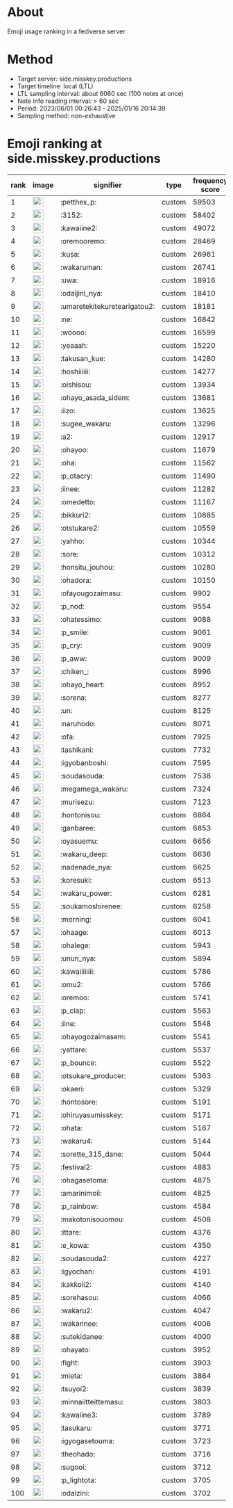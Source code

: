 # About
Emoji usage ranking in a fediverse server

# Method
- Target server: side.misskey.productions
- Target timeline: local (LTL)
- LTL sampling interval: about 6060 sec (100 notes at once)
- Note info reading interval: > 60 sec
- Period: 2023/06/01 00:26:43 - 2025/01/16 20:14:39 
- Sampling method: non-exhaustive

# Emoji ranking at side.misskey.productions

|rank|image|signifier|type|frequency score|
|----|----|----|----|----|
|1|<img height="24" src="https://side.misskey.productions/emoji/petthex_p.webp">|:petthex_p:|custom|59503|
|2|<img height="24" src="https://side.misskey.productions/emoji/3152.webp">|:3152:|custom|58402|
|3|<img height="24" src="https://side.misskey.productions/emoji/kawaiine2.webp">|:kawaiine2:|custom|49072|
|4|<img height="24" src="https://side.misskey.productions/emoji/oremooremo.webp">|:oremooremo:|custom|28469|
|5|<img height="24" src="https://side.misskey.productions/emoji/kusa.webp">|:kusa:|custom|26961|
|6|<img height="24" src="https://side.misskey.productions/emoji/wakaruman.webp">|:wakaruman:|custom|26741|
|7|<img height="24" src="https://side.misskey.productions/emoji/uwa.webp">|:uwa:|custom|18916|
|8|<img height="24" src="https://side.misskey.productions/emoji/odaijini_nya.webp">|:odaijini_nya:|custom|18410|
|9|<img height="24" src="https://side.misskey.productions/emoji/umaretekitekuretearigatou2.webp">|:umaretekitekuretearigatou2:|custom|18181|
|10|<img height="24" src="https://side.misskey.productions/emoji/ne.webp">|:ne:|custom|16842|
|11|<img height="24" src="https://side.misskey.productions/emoji/woooo.webp">|:woooo:|custom|16599|
|12|<img height="24" src="https://side.misskey.productions/emoji/yeaaah.webp">|:yeaaah:|custom|15220|
|13|<img height="24" src="https://side.misskey.productions/emoji/takusan_kue.webp">|:takusan_kue:|custom|14280|
|14|<img height="24" src="https://side.misskey.productions/emoji/hoshiiiiii.webp">|:hoshiiiiii:|custom|14277|
|15|<img height="24" src="https://side.misskey.productions/emoji/oishisou.webp">|:oishisou:|custom|13934|
|16|<img height="24" src="https://side.misskey.productions/emoji/ohayo_asada_sidem.webp">|:ohayo_asada_sidem:|custom|13681|
|17|<img height="24" src="https://side.misskey.productions/emoji/iizo.webp">|:iizo:|custom|13625|
|18|<img height="24" src="https://side.misskey.productions/emoji/sugee_wakaru.webp">|:sugee_wakaru:|custom|13296|
|19|<img height="24" src="https://side.misskey.productions/emoji/a2.webp">|:a2:|custom|12917|
|20|<img height="24" src="https://side.misskey.productions/emoji/ohayoo.webp">|:ohayoo:|custom|11679|
|21|<img height="24" src="https://side.misskey.productions/emoji/oha.webp">|:oha:|custom|11562|
|22|<img height="24" src="https://side.misskey.productions/emoji/p_otacry.webp">|:p_otacry:|custom|11490|
|23|<img height="24" src="https://side.misskey.productions/emoji/iinee.webp">|:iinee:|custom|11282|
|24|<img height="24" src="https://side.misskey.productions/emoji/omedetto.webp">|:omedetto:|custom|11167|
|25|<img height="24" src="https://side.misskey.productions/emoji/bikkuri2.webp">|:bikkuri2:|custom|10885|
|26|<img height="24" src="https://side.misskey.productions/emoji/otstukare2.webp">|:otstukare2:|custom|10559|
|27|<img height="24" src="https://side.misskey.productions/emoji/yahho.webp">|:yahho:|custom|10344|
|28|<img height="24" src="https://side.misskey.productions/emoji/sore.webp">|:sore:|custom|10312|
|29|<img height="24" src="https://side.misskey.productions/emoji/honsitu_jouhou.webp">|:honsitu_jouhou:|custom|10280|
|30|<img height="24" src="https://side.misskey.productions/emoji/ohadora.webp">|:ohadora:|custom|10150|
|31|<img height="24" src="https://side.misskey.productions/emoji/ofayougozaimasu.webp">|:ofayougozaimasu:|custom|9902|
|32|<img height="24" src="https://side.misskey.productions/emoji/p_nod.webp">|:p_nod:|custom|9554|
|33|<img height="24" src="https://side.misskey.productions/emoji/ohatessimo.webp">|:ohatessimo:|custom|9088|
|34|<img height="24" src="https://side.misskey.productions/emoji/p_smile.webp">|:p_smile:|custom|9061|
|35|<img height="24" src="https://side.misskey.productions/emoji/p_cry.webp">|:p_cry:|custom|9009|
|36|<img height="24" src="https://side.misskey.productions/emoji/p_aww.webp">|:p_aww:|custom|9009|
|37|<img height="24" src="https://side.misskey.productions/emoji/chiken_.webp">|:chiken_:|custom|8996|
|38|<img height="24" src="https://side.misskey.productions/emoji/ohayo_heart.webp">|:ohayo_heart:|custom|8952|
|39|<img height="24" src="https://side.misskey.productions/emoji/sorena.webp">|:sorena:|custom|8277|
|40|<img height="24" src="https://side.misskey.productions/emoji/un.webp">|:un:|custom|8125|
|41|<img height="24" src="https://side.misskey.productions/emoji/naruhodo.webp">|:naruhodo:|custom|8071|
|42|<img height="24" src="https://side.misskey.productions/emoji/ofa.webp">|:ofa:|custom|7925|
|43|<img height="24" src="https://side.misskey.productions/emoji/tashikani.webp">|:tashikani:|custom|7732|
|44|<img height="24" src="https://side.misskey.productions/emoji/igyobanboshi.webp">|:igyobanboshi:|custom|7595|
|45|<img height="24" src="https://side.misskey.productions/emoji/soudasouda.webp">|:soudasouda:|custom|7538|
|46|<img height="24" src="https://side.misskey.productions/emoji/megamega_wakaru.webp">|:megamega_wakaru:|custom|7324|
|47|<img height="24" src="https://side.misskey.productions/emoji/murisezu.webp">|:murisezu:|custom|7123|
|48|<img height="24" src="https://side.misskey.productions/emoji/hontonisou.webp">|:hontonisou:|custom|6864|
|49|<img height="24" src="https://side.misskey.productions/emoji/ganbaree.webp">|:ganbaree:|custom|6853|
|50|<img height="24" src="https://side.misskey.productions/emoji/oyasuemu.webp">|:oyasuemu:|custom|6656|
|51|<img height="24" src="https://side.misskey.productions/emoji/wakaru_deep.webp">|:wakaru_deep:|custom|6636|
|52|<img height="24" src="https://side.misskey.productions/emoji/nadenade_nya.webp">|:nadenade_nya:|custom|6625|
|53|<img height="24" src="https://side.misskey.productions/emoji/koresuki.webp">|:koresuki:|custom|6513|
|54|<img height="24" src="https://side.misskey.productions/emoji/wakaru_power.webp">|:wakaru_power:|custom|6281|
|55|<img height="24" src="https://side.misskey.productions/emoji/soukamoshirenee.webp">|:soukamoshirenee:|custom|6258|
|56|<img height="24" src="https://side.misskey.productions/emoji/morning.webp">|:morning:|custom|6041|
|57|<img height="24" src="https://side.misskey.productions/emoji/ohaage.webp">|:ohaage:|custom|6013|
|58|<img height="24" src="https://side.misskey.productions/emoji/ohalege.webp">|:ohalege:|custom|5943|
|59|<img height="24" src="https://side.misskey.productions/emoji/unun_nya.webp">|:unun_nya:|custom|5894|
|60|<img height="24" src="https://side.misskey.productions/emoji/kawaiiiiiiii.webp">|:kawaiiiiiiii:|custom|5786|
|61|<img height="24" src="https://side.misskey.productions/emoji/omu2.webp">|:omu2:|custom|5766|
|62|<img height="24" src="https://side.misskey.productions/emoji/oremoo.webp">|:oremoo:|custom|5741|
|63|<img height="24" src="https://side.misskey.productions/emoji/p_clap.webp">|:p_clap:|custom|5563|
|64|<img height="24" src="https://side.misskey.productions/emoji/iine.webp">|:iine:|custom|5548|
|65|<img height="24" src="https://side.misskey.productions/emoji/ohayogozaimasem.webp">|:ohayogozaimasem:|custom|5541|
|66|<img height="24" src="https://side.misskey.productions/emoji/yattare.webp">|:yattare:|custom|5537|
|67|<img height="24" src="https://side.misskey.productions/emoji/p_bounce.webp">|:p_bounce:|custom|5522|
|68|<img height="24" src="https://side.misskey.productions/emoji/otsukare_producer.webp">|:otsukare_producer:|custom|5363|
|69|<img height="24" src="https://side.misskey.productions/emoji/okaeri.webp">|:okaeri:|custom|5329|
|70|<img height="24" src="https://side.misskey.productions/emoji/hontosore.webp">|:hontosore:|custom|5191|
|71|<img height="24" src="https://side.misskey.productions/emoji/ohiruyasumisskey.webp">|:ohiruyasumisskey:|custom|5171|
|72|<img height="24" src="https://side.misskey.productions/emoji/ohata.webp">|:ohata:|custom|5167|
|73|<img height="24" src="https://side.misskey.productions/emoji/wakaru4.webp">|:wakaru4:|custom|5144|
|74|<img height="24" src="https://side.misskey.productions/emoji/sorette_315_dane.webp">|:sorette_315_dane:|custom|5044|
|75|<img height="24" src="https://side.misskey.productions/emoji/festival2.webp">|:festival2:|custom|4883|
|76|<img height="24" src="https://side.misskey.productions/emoji/ohagasetoma.webp">|:ohagasetoma:|custom|4875|
|77|<img height="24" src="https://side.misskey.productions/emoji/amarinimoii.webp">|:amarinimoii:|custom|4825|
|78|<img height="24" src="https://side.misskey.productions/emoji/p_rainbow.webp">|:p_rainbow:|custom|4584|
|79|<img height="24" src="https://side.misskey.productions/emoji/makotonisouomou.webp">|:makotonisouomou:|custom|4508|
|80|<img height="24" src="https://side.misskey.productions/emoji/ittare.webp">|:ittare:|custom|4376|
|81|<img height="24" src="https://side.misskey.productions/emoji/e_kowa.webp">|:e_kowa:|custom|4350|
|82|<img height="24" src="https://side.misskey.productions/emoji/soudasouda2.webp">|:soudasouda2:|custom|4227|
|83|<img height="24" src="https://side.misskey.productions/emoji/igyochan.webp">|:igyochan:|custom|4191|
|84|<img height="24" src="https://side.misskey.productions/emoji/kakkoii2.webp">|:kakkoii2:|custom|4140|
|85|<img height="24" src="https://side.misskey.productions/emoji/sorehasou.webp">|:sorehasou:|custom|4066|
|86|<img height="24" src="https://side.misskey.productions/emoji/wakaru2.webp">|:wakaru2:|custom|4047|
|87|<img height="24" src="https://side.misskey.productions/emoji/wakannee.webp">|:wakannee:|custom|4006|
|88|<img height="24" src="https://side.misskey.productions/emoji/sutekidanee.webp">|:sutekidanee:|custom|4000|
|89|<img height="24" src="https://side.misskey.productions/emoji/ohayato.webp">|:ohayato:|custom|3952|
|90|<img height="24" src="https://side.misskey.productions/emoji/fight.webp">|:fight:|custom|3903|
|91|<img height="24" src="https://side.misskey.productions/emoji/mieta.webp">|:mieta:|custom|3864|
|92|<img height="24" src="https://side.misskey.productions/emoji/tsuyoi2.webp">|:tsuyoi2:|custom|3839|
|93|<img height="24" src="https://side.misskey.productions/emoji/minnaiitteittemasu.webp">|:minnaiitteittemasu:|custom|3803|
|94|<img height="24" src="https://side.misskey.productions/emoji/kawaiine3.webp">|:kawaiine3:|custom|3789|
|95|<img height="24" src="https://side.misskey.productions/emoji/tasukaru.webp">|:tasukaru:|custom|3771|
|96|<img height="24" src="https://side.misskey.productions/emoji/igyogasetouma.webp">|:igyogasetouma:|custom|3723|
|97|<img height="24" src="https://side.misskey.productions/emoji/theohado.webp">|:theohado:|custom|3716|
|98|<img height="24" src="https://side.misskey.productions/emoji/sugooi.webp">|:sugooi:|custom|3712|
|99|<img height="24" src="https://side.misskey.productions/emoji/p_lightota.webp">|:p_lightota:|custom|3705|
|100|<img height="24" src="https://side.misskey.productions/emoji/odaizini.webp">|:odaizini:|custom|3702|
